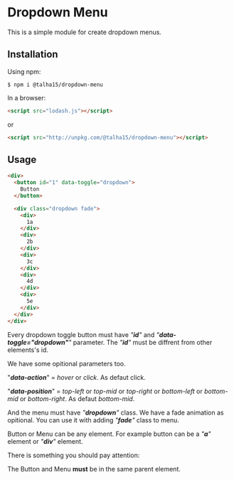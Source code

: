# Dropdown Menu

This is a simple module for create dropdown menus.

## Installation

Using npm:

```shell
$ npm i @talha15/dropdown-menu
```

In a browser:

```html
<script src="lodash.js"></script>
```

or

```html
<script src="http://unpkg.com/@talha15/dropdown-menu"></script>
```

## Usage

```html
<div>
  <button id="1" data-toggle="dropdown">
    Button
  </button>

  <div class="dropdown fade">
    <div>
      1a
    </div>
    <div>
      2b
    </div>
    <div>
      3c
    </div>
    <div>
      4d
    </div>
    <div>
      5e
    </div>
  </div>
</div>
```

Every dropdown toggle button must have _"**id**"_ and _"**data-toggle="dropdown"**"_ parameter. The _"**id**"_ must be diffrent from other elements's id.

We have some opitional parameters too.

"_**data-action**_" = _hover_ or _click_. As defaut click.

"_**data-position**_" = _top-left_ or _top-mid_ or _top-right_ or _bottom-left_ or _bottom-mid_ or _bottom-right_. As defaut _bottom-mid_.

And the menu must have _"**dropdown**"_ class. We have a fade animation as opitional. You can use it with adding _"**fade**"_ class to menu.

Button or Menu can be any element. For example button can be a _"**a**"_ element or _"**div**"_ element.

There is something you should pay attention:

The Button and Menu **must** be in the same parent element.
